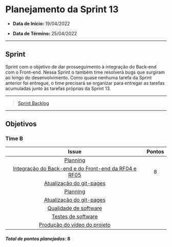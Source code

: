 # Planejamento da Sprint 13

- **Data de Início:** 19/04/2022

- **Data de Término:** 25/04/2022

---

## Sprint 
Sprint com o objetivo de dar prosseguimento à integração do Back-end com o Front-end.
Nessa Sprint o também time resolverá bugs que surgiram ao longo do desenvolvimento. Como quase nenhuma  tarefa da Sprint anterior foi entregue, o time precisará se organizar para entregar as tarefas acumuladas junto às tarefas próprias da Sprint 13.


---

> [Sprint Backlog](https://github.com/fga-eps-mds/2021.2-Sigaa-Plus/milestone/15)
---


## Objetivos
### Time B
|                                      Issue                                       | Pontos |
| :------------------------------------------------------------------------------: | :----: |
| [Planning](https://github.com/fga-eps-mds/2021.2-Sigaa-Plus/issues/243) |      | 
|[Integração do Back-end e do Front-end da RF04 e RF05](https://github.com/fga-eps-mds/2021.2-Sigaa-Plus/issues/273)      | 8 | 
|[Atualização do  git-pages](https://github.com/fga-eps-mds/2021.2-Sigaa-Plus/issues/245)  
| [Planning](https://github.com/fga-eps-mds/2021.2-Sigaa-Plus/issues/278) |      | 
|[Atualização do git-pages](https://github.com/fga-eps-mds/2021.2-Sigaa-Plus/issues/245)      |  | 
|[Qualidade de software](https://github.com/fga-eps-mds/2021.2-Sigaa-Plus/issues/246) 
|[Testes de software](https://github.com/fga-eps-mds/2021.2-Sigaa-Plus/issues/263)   
|[Produção do vídeo do projeto](https://github.com/fga-eps-mds/2021.2-Sigaa-Plus/issues/264)  

<h4><i>Total de pontos planejados: </i>8</h4>